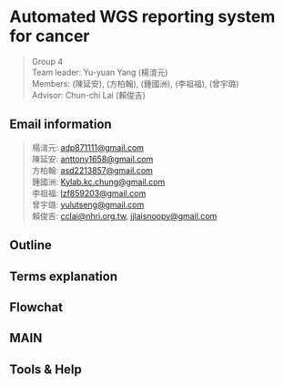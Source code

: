 # Automated WGS reporting system for cancer
> Group 4  
> Team leader: Yu-yuan Yang (楊淯元)  
> Members: (陳延安), (方柏翰), (鍾國洲), (李祖福), (曾宇璐)  
> Advisor: Chun-chi Lai (賴俊吉)  
## Email information
> 楊淯元: adp871111@gmail.com  
> 陳延安: anttony1658@gmail.com  
> 方柏翰: asd2213857@gmail.com  
> 鍾國洲: Kylab.kc.chung@gmail.com  
> 李祖福: lzf859203@gmail.com  
> 曾宇璐: yulutseng@gmail.com  
> 賴俊吉: cclai@nhri.org.tw, jjlaisnoopy@gmail.com  
## Outline

## Terms explanation

## Flowchat

## MAIN

## Tools & Help
